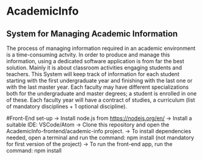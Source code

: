 # AcademicInfo
## System for Managing Academic Information
The process of managing information required in an academic environment is a time-consuming actvity.
In order to produce and manage this information, using a dedicated software application is from far the best solution.
Mainly it is about classroom activities engaging students and teachers.
This System will keep track of information for each student starting with the first undergraduate year and finishing with the last one or with the last master year.
Each faculty may have different specializations both for the undergraduate and master degrees; a student is enrolled in one of these.
Each faculty year will have a contract of studies, a curriculum (list of mandatory disciplines + 1 optional discipline).

#Front-End set-up
  -> Install node.js from https://nodejs.org/en/
  -> Install a suitable IDE: VSCode/Atom
  -> Clone this repository and open the AcademicInfo-frontend/academic-info project.
  -> To install dependencies needed, open a terminal and run the command: npm install (not mandatory for first version of the project)
  -> To run the front-end app, run the command: npm install
